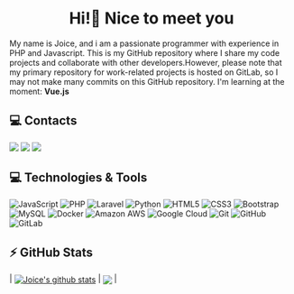 <h1 align="center"> Hi!👋 Nice to meet you </h1>

My name is Joice, and i am a passionate programmer with experience in PHP and Javascript. This is my GitHub repository where I share my code projects and collaborate with other developers.However, please note that my primary repository for work-related projects is hosted on GitLab, so I may not make many commits on this GitHub repository. I'm learning at the moment: **Vue.js**

## 💻 Contacts

<a href="https://gitlab.com/joicepassos" alt="gitlab" target="_blank">
<a href="https://instagram.com/joice_passsos" target="_blank"><img src="https://img.shields.io/badge/-Instagram-%23E4405F?style=for-the-badge&logo=instagram&logoColor=white" target="_blank"></a>
<a href = "mailto:joicepassos72@gmail.com"><img src="https://img.shields.io/badge/Gmail-D14836?style=for-the-badge&logo=gmail&logoColor=white" target="_blank"></a>
<a href="https://www.linkedin.com/in/jfpassos" target="_blank"><img src="https://img.shields.io/badge/-LinkedIn-%230077B5?style=for-the-badge&logo=linkedin&logoColor=white" target="_blank"></a>

## 💻 Technologies & Tools

![JavaScript](https://img.shields.io/badge/-JavaScript-black?style=flat-square&logo=javascript)
![PHP](https://img.shields.io/badge/-php-black?style=flat-square&logo=php)
![Laravel](https://img.shields.io/badge/-Laravel-black?style=flat-square&logo=laravel)
![Python](https://img.shields.io/badge/-Python-black?style=flat-square&logo=Python)
![HTML5](https://img.shields.io/badge/-HTML5-E34F26?style=flat-square&logo=html5&logoColor=white)
![CSS3](https://img.shields.io/badge/-CSS3-1572B6?style=flat-square&logo=css3)
![Bootstrap](https://img.shields.io/badge/-Bootstrap-563D7C?style=flat-square&logo=bootstrap)
![MySQL](https://img.shields.io/badge/-MySQL-black?style=flat-square&logo=mysql)
![Docker](https://img.shields.io/badge/-Docker-black?style=flat-square&logo=docker)
![Amazon AWS](https://img.shields.io/badge/Amazon%20AWS-232F3E?style=flat-square&logo=amazon-aws)
![Google Cloud](https://img.shields.io/badge/Google%20Cloud-black?style=flat-square&logo=google-cloud)
![Git](https://img.shields.io/badge/-Git-black?style=flat-square&logo=git)
![GitHub](https://img.shields.io/badge/-GitHub-181717?style=flat-square&logo=github)
![GitLab](https://img.shields.io/badge/-GitLab-FCA121?style=flat-square&logo=gitlab)
        
## ⚡ GitHub Stats
        
| <a href="https://github.com/joicepassos/github-readme-stats"><img align="center" src="https://github-readme-stats.vercel.app/api?username=joicepassos&show_icons=true&include_all_commits=true&theme=dracula&hide_border=true" alt="Joice's github stats" /></a> | <a href="https://github.com/joicepassos/github-readme-stats"><img align="center" src="https://github-readme-stats.vercel.app/api/top-langs/?username=joicepassos&layout=compact&theme=dracula&hide_border=true" /></a> |




